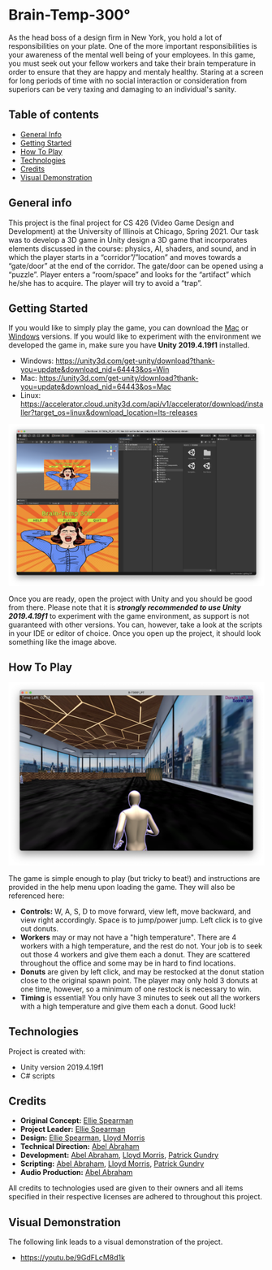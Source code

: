 # Brain-Temp-300°
As the head boss of a design firm in New York, you hold a lot of responsibilities on your plate. One of the more important responsibilities is your awareness of the mental well being of your employees. In this game, you must seek out your fellow workers and take their brain temperature in order to ensure that they are happy and mentaly healthy. Staring at a screen for long periods of time with no social interaction or consideration from superiors can be very taxing and damaging to an individual's sanity.

## Table of contents
* [General Info](#general-info)
* [Getting Started](#getting-started)
* [How To Play](#how-to-play)
* [Technologies](#technologies)
* [Credits](#credits)
* [Visual Demonstration](#visual-demonstration)

## General info
This project is the final project for CS 426 (Video Game Design and Development) at the University of Illinois at Chicago, Spring 2021. Our task was to develop a 3D game in Unity design a 3D game that incorporates elements discussed in the course: physics, AI, shaders, and sound, and in which the player starts in a “corridor”/”location” and moves towards a “gate/door” at the end of the corridor. The gate/door can be opened using a “puzzle”. Player enters a “room/space” and looks for the “artifact” which he/she has to acquire. The player will try to avoid a “trap”.

## Getting Started
If you would like to simply play the game, you can download the [Mac](Final%20Mac%20Build/Brain-Temp%20300°) or [Windows](Final%20Windows%20Build/Brain-Temp%20300°/B-T300°_PT.exe) versions. If you would like to experiment with the environment we developed the game in, make sure you have **Unity 2019.4.19f1** installed.
* Windows: https://unity3d.com/get-unity/download?thank-you=update&download_nid=64443&os=Win
* Mac: https://unity3d.com/get-unity/download?thank-you=update&download_nid=64443&os=Mac
* Linux: https://accelerator.cloud.unity3d.com/api/v1/accelerator/download/installer?target_os=linux&download_location=lts-releases

![Project Screenshot](images/ProjectScreenshot.png)

Once you are ready, open the project with Unity and you should be good from there. Please note that it is ***strongly recommended to use Unity 2019.4.19f1*** to experiment with the game environment, as support is not guaranteed with other versions. You can, however, take a look at the scripts in your IDE or editor of choice. Once you open up the project, it should look something like the image above.

## How To Play

![Gameplay](images/GamePlay.png)

The game is simple enough to play (but tricky to beat!) and instructions are provided in the help menu upon loading the game. They will also be referenced here: 
* **Controls:** W, A, S, D to move forward, view left, move backward, and view right accordingly. Space is to jump/power jump. Left click is to give out donuts.
* **Workers** may or may not have a "high temperature". There are 4 workers with a high temperature, and the rest do not. Your job is to seek out those 4 workers and give them each a donut. They are scattered throughout the office and some may be in hard to find locations.
* **Donuts** are given by left click, and may be restocked at the donut station close to the original spawn point. The player may only hold 3 donuts at one time, however, so a minimum of one restock is necessary to win.
* **Timing** is essential! You only have 3 minutes to seek out all the workers with a high temperature and give them each a donut. Good luck!
    
## Technologies
Project is created with:
* Unity version 2019.4.19f1
* C# scripts

## Credits
* **Original Concept:** [Ellie Spearman](https://github.com/elliespearman2022)
* **Project Leader:** [Ellie Spearman](https://github.com/elliespearman2022)
* **Design:** [Ellie Spearman](https://github.com/elliespearman2022), [Lloyd Morris](https://github.com/lloydm9)
* **Technical Direction:** [Abel Abraham](https://github.com/Abelaj50)
* **Development:** [Abel Abraham](https://github.com/Abelaj50), [Lloyd Morris](https://github.com/lloydm9), [Patrick Gundry](https://github.com/KirtapGeno)
* **Scripting:** [Abel Abraham](https://github.com/Abelaj50), [Lloyd Morris](https://github.com/lloydm9), [Patrick Gundry](https://github.com/KirtapGeno)
* **Audio Production:** [Abel Abraham](https://github.com/Abelaj50)

All credits to technologies used are given to their owners and all items specified in their respective licenses are adhered to throughout this project.  

## Visual Demonstration
The following link leads to a visual demonstration of the project.
* https://youtu.be/9GdFLcM8d1k


